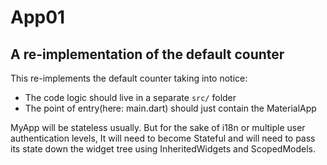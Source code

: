 # App01
## A re-implementation of the default counter
This re-implements the default counter taking into notice:
* The code logic should live in a separate `src/` folder
* The point of entry(here: main.dart) should just contain the MaterialApp

MyApp will be stateless usually. But for the sake of i18n or multiple user authentication levels,
It will need to become Stateful and will need to pass its state down the widget tree using InheritedWidgets and ScopedModels.
